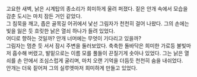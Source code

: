  고요한 새벽, 낡은 시계탑의 종소리가 희미하게 울려 퍼졌다. 짙은 안개 속에서 모습을 감춘 도시는 마치 잠든 거인 같았다.  
그 침묵을 깨고, 좁은 골목길 어귀에서 낯선 그림자가 천천히 걸어 나왔다. 그의 손에는 빛을 잃은 듯 흐릿한 낡은 열쇠 하나가 들려 있었다.  
어디로 향하는 것일까? 안개 너머에는 무엇이 기다리고 있을까?  
 그림자는 멈춘 듯 서서 잠시 주변을 둘러보았다. 축축한 돌바닥은 희미한 가로등 불빛마저 흡수해 버렸고, 발밑으로는 이름 모를 풀들이 끈질기게 솟아나 있었다. 그는 낡은 열쇠를 손 안에서 조심스럽게 굴리며, 마치 오랜 기억을 더듬듯 천천히 숨을 내쉬었다.  
 안개는 더욱 짙어져 그의 실루엣마저 희미하게 만들고 있었다.
